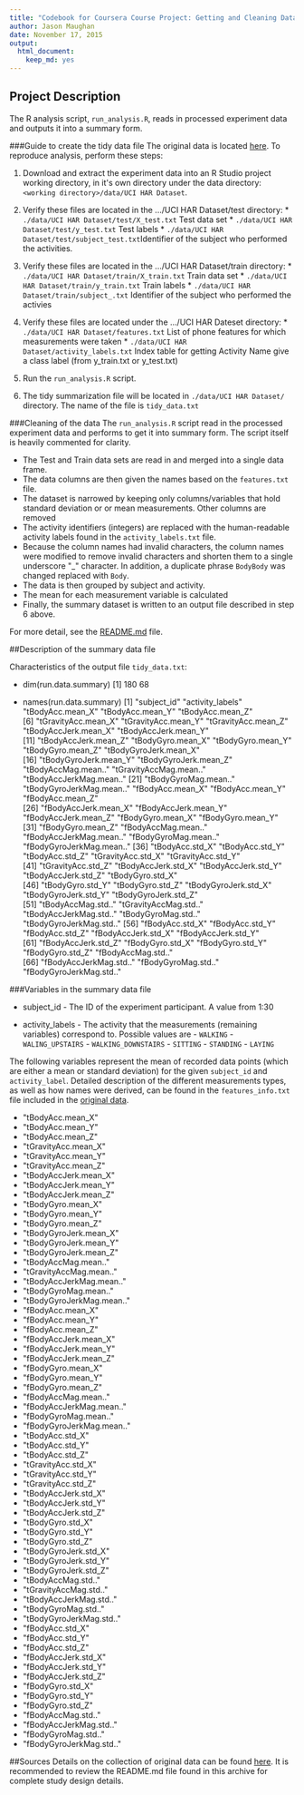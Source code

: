 ```yaml
---
title: "Codebook for Coursera Course Project: Getting and Cleaning Data"
author: Jason Maughan
date: November 17, 2015
output:
  html_document:
    keep_md: yes
---
```


## Project Description
The R analysis script, `run_analysis.R`, reads in processed experiment data and outputs it into a summary form.  

###Guide to create the tidy data file
The original data is located [here](https://d396qusza40orc.cloudfront.net/getdata%2Fprojectfiles%2FUCI%20HAR%20Dataset.zip ).  To reproduce analysis, perform these steps:

1. Download and extract the experiment data into an R Studio project working directory, in it's own directory under the data directory:  `<working directory>/data/UCI HAR Dataset`.

2. Verify these files are located in the .../UCI HAR Dataset/test directory:
        * `./data/UCI HAR Dataset/test/X_test.txt`      Test data set
        * `./data/UCI HAR Dataset/test/y_test.txt`      Test labels
        * `./data/UCI HAR Dataset/test/subject_test.txt`Identifier of the subject who performed the activities.
        
3. Verify these files are located in the .../UCI HAR Dataset/train directory:
        * `./data/UCI HAR Dataset/train/X_train.txt`    Train data set
        * `./data/UCI HAR Dataset/train/y_train.txt`    Train labels
        * `./data/UCI HAR Dataset/train/subject_.txt`   Identifier of the subject who performed the activies
        
4. Verify these files are located under the .../UCI HAR Dateset directory:
        * `./data/UCI HAR Dataset/features.txt`         List of phone features for which measurements were taken
        * `./data/UCI HAR Dataset/activity_labels.txt`  Index table for getting Activity Name give a class label (from y_train.txt or y_test.txt)
        
5.  Run the `run_analysis.R` script.

6. The tidy summarization file will be located in `./data/UCI HAR Dataset/` directory.  The name of the file is `tidy_data.txt`
        

###Cleaning of the data
The `run_analysis.R` script read in the processed experiment data and performs to get it into summary form. The script itself is heavily commented for clarity.

* The Test and Train data sets are read in and merged into a single data frame.
* The data columns are then given the names based on the `features.txt` file.
* The dataset is narrowed by keeping only columns/variables that hold standard deviation or or mean measurements.  Other columns are removed
* The activity identifiers (integers) are replaced with the human-readable activity labels found in the `activity_labels.txt` file.
* Because the column names had invalid characters, the column names were modified to remove invalid characters and shorten them to a single underscore "_" character.  In addition, a duplicate phrase `BodyBody` was changed replaced with `Body`.
* The data is then grouped by subject and activity. 
* The mean for each measurement variable is calculated
* Finally, the summary dataset is written to an output file described in step 6 above.

For more detail, see the [README.md](https://github.com/JDMaughan/GettingCleaningData/blob/master/README.md) file.

##Description of the summary data file

Characteristics of the output file `tidy_data.txt`:

* dim(run.data.summary)
[1] 180  68

* names(run.data.summary)
 [1] "subject_id"              "activity_labels"         "tBodyAcc.mean_X"         "tBodyAcc.mean_Y"         "tBodyAcc.mean_Z"        
 [6] "tGravityAcc.mean_X"      "tGravityAcc.mean_Y"      "tGravityAcc.mean_Z"      "tBodyAccJerk.mean_X"     "tBodyAccJerk.mean_Y"    
[11] "tBodyAccJerk.mean_Z"     "tBodyGyro.mean_X"        "tBodyGyro.mean_Y"        "tBodyGyro.mean_Z"        "tBodyGyroJerk.mean_X"   
[16] "tBodyGyroJerk.mean_Y"    "tBodyGyroJerk.mean_Z"    "tBodyAccMag.mean.."      "tGravityAccMag.mean.."   "tBodyAccJerkMag.mean.." 
[21] "tBodyGyroMag.mean.."     "tBodyGyroJerkMag.mean.." "fBodyAcc.mean_X"         "fBodyAcc.mean_Y"         "fBodyAcc.mean_Z"        
[26] "fBodyAccJerk.mean_X"     "fBodyAccJerk.mean_Y"     "fBodyAccJerk.mean_Z"     "fBodyGyro.mean_X"        "fBodyGyro.mean_Y"       
[31] "fBodyGyro.mean_Z"        "fBodyAccMag.mean.."      "fBodyAccJerkMag.mean.."  "fBodyGyroMag.mean.."     "fBodyGyroJerkMag.mean.."
[36] "tBodyAcc.std_X"          "tBodyAcc.std_Y"          "tBodyAcc.std_Z"          "tGravityAcc.std_X"       "tGravityAcc.std_Y"      
[41] "tGravityAcc.std_Z"       "tBodyAccJerk.std_X"      "tBodyAccJerk.std_Y"      "tBodyAccJerk.std_Z"      "tBodyGyro.std_X"        
[46] "tBodyGyro.std_Y"         "tBodyGyro.std_Z"         "tBodyGyroJerk.std_X"     "tBodyGyroJerk.std_Y"     "tBodyGyroJerk.std_Z"    
[51] "tBodyAccMag.std.."       "tGravityAccMag.std.."    "tBodyAccJerkMag.std.."   "tBodyGyroMag.std.."      "tBodyGyroJerkMag.std.." 
[56] "fBodyAcc.std_X"          "fBodyAcc.std_Y"          "fBodyAcc.std_Z"          "fBodyAccJerk.std_X"      "fBodyAccJerk.std_Y"     
[61] "fBodyAccJerk.std_Z"      "fBodyGyro.std_X"         "fBodyGyro.std_Y"         "fBodyGyro.std_Z"         "fBodyAccMag.std.."      
[66] "fBodyAccJerkMag.std.."   "fBodyGyroMag.std.."      "fBodyGyroJerkMag.std.."

###Variables in the summary data file
- subject_id - The ID of the experiment participant.  A value from 1:30

- activity_labels - The activity that the measurements (remaining variables) correspond to.  Possible values are
        - `WALKING`
        - `WALING_UPSTAIRS`
        - `WALKING_DOWNSTAIRS`
        - `SITTING`
        - `STANDING`
        - `LAYING`

The following variables represent the mean of recorded data points (which are either a mean or standard deviation) for the given `subject_id` and `activity_label`.  Detailed description of the different measurements types, as well as how names were derived,  can be found in the `features_info.txt` file included in the [original data](https://d396qusza40orc.cloudfront.net/getdata%2Fprojectfiles%2FUCI%20HAR%20Dataset.zip ).

- "tBodyAcc.mean_X"
- "tBodyAcc.mean_Y"
- "tBodyAcc.mean_Z"
- "tGravityAcc.mean_X"
- "tGravityAcc.mean_Y"
- "tGravityAcc.mean_Z"
- "tBodyAccJerk.mean_X"
- "tBodyAccJerk.mean_Y"    
- "tBodyAccJerk.mean_Z"
- "tBodyGyro.mean_X"
- "tBodyGyro.mean_Y"
- "tBodyGyro.mean_Z"
- "tBodyGyroJerk.mean_X"   
- "tBodyGyroJerk.mean_Y"
- "tBodyGyroJerk.mean_Z"
- "tBodyAccMag.mean.."
- "tGravityAccMag.mean.."
- "tBodyAccJerkMag.mean.."
- "tBodyGyroMag.mean.."
- "tBodyGyroJerkMag.mean.."
- "fBodyAcc.mean_X"
- "fBodyAcc.mean_Y"
- "fBodyAcc.mean_Z"        
- "fBodyAccJerk.mean_X"
- "fBodyAccJerk.mean_Y"
- "fBodyAccJerk.mean_Z"
- "fBodyGyro.mean_X"
- "fBodyGyro.mean_Y"
- "fBodyGyro.mean_Z"
- "fBodyAccMag.mean.."
- "fBodyAccJerkMag.mean.."
- "fBodyGyroMag.mean.."
- "fBodyGyroJerkMag.mean.."
- "tBodyAcc.std_X" 
- "tBodyAcc.std_Y"
- "tBodyAcc.std_Z"
- "tGravityAcc.std_X"
- "tGravityAcc.std_Y"
- "tGravityAcc.std_Z"
- "tBodyAccJerk.std_X"
- "tBodyAccJerk.std_Y"
- "tBodyAccJerk.std_Z"
- "tBodyGyro.std_X" 
- "tBodyGyro.std_Y"
- "tBodyGyro.std_Z"
- "tBodyGyroJerk.std_X"
- "tBodyGyroJerk.std_Y"
- "tBodyGyroJerk.std_Z"
- "tBodyAccMag.std.."
- "tGravityAccMag.std.."
- "tBodyAccJerkMag.std.."
- "tBodyGyroMag.std.."
- "tBodyGyroJerkMag.std.." 
- "fBodyAcc.std_X"
- "fBodyAcc.std_Y"
- "fBodyAcc.std_Z"
- "fBodyAccJerk.std_X"
- "fBodyAccJerk.std_Y"
- "fBodyAccJerk.std_Z"
- "fBodyGyro.std_X"
- "fBodyGyro.std_Y"
- "fBodyGyro.std_Z"
- "fBodyAccMag.std.."      
- "fBodyAccJerkMag.std.."
- "fBodyGyroMag.std.."
- "fBodyGyroJerkMag.std.." 
 
##Sources
Details on the collection of original data can be found [here](http://archive.ics.uci.edu/ml/datasets/Human+Activity+Recognition+Using+Smartphones).  It is recommended to review the README.md file found in this archive for complete study design details.

